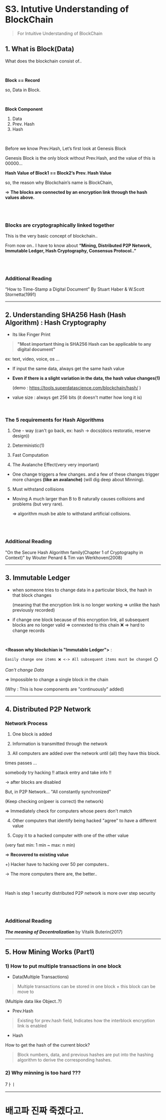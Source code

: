 # S3. Intutive Understanding of BlockChain

> For Intuitive Understanding of BlockChain
> 

## 1. What is Block(Data)

What does the blockchain consist of..

<br>

**Block == Record**

so, Data in Block.

<br>

**Block Component**

1. Data
2. Prev. Hash
3. Hash

<br>

Before we know Prev.Hash, Let’s first look at Genesis Block

Genesis Block is the only block without Prev.Hash, and the value of this is 00000…

**Hash Value of Block1  == Block2’s Prev. Hash Value** 

so, the reason why Blockchain’s name is BlockChain,

⇒ **The blocks are connected by an encryption link through the hash values above.**

<br><br>

### Blocks are cryptographically linked together

This is the very basic concept of blockchain..

From now on.. I have to know about **“Mining, Distributed P2P Network, Immutable Ledger, Hash Cryptography, Consensus Protocol..”**

<br>
<br>

### Additional Reading

“How to Time-Stamp a Digital Document” By Stuart Haber & W.Scott Stornetta(1991)

---

## 2. Understanding SHA256 Hash (Hash Algorithm) : Hash Cryptography

- Its like Finger Print

> **"Most important thing is SHA256 Hash can be applicable to any digital document"**

ex: text, video, voice, os ...

- If input the same data, always get the same hash value

- **Even if there is a slight variation in the data, the hash value changes(1)**

    (demo : https://tools.superdatascience.com/blockchain/hash/ )


- value size : always get 256 bits
(it doesn't matter how long it is)

<br>

### The 5 requirements for Hash Algorithms

1. One - way (can't go back, ex: hash -> docs(docs restoratio, reserve design))

2. Deterministic(1)

3. Fast Computation

4. The Avalanche Effect(very very important)

- One change triggers a few changes. and a few of these changes trigger more changes **(like an avalanche)**
(will dig deep about Minning).

5. Must withstand collisions
- Moving A much larger than B to B naturally causes collisions and problems (but very rare).

    => algorithm mush be able to withstand artificial collisions.

<br>
<br>

### Additional Reading

"On the Secure Hash Algorithm family(Chapter 1 of Cryptography in Context)" by Wouter Penard & Tim van Werkhoven(2008)

---

## 3. Immutable Ledger

- when someone tries to change data in a particular block,
the hash in that block changes

    (meaning that the encryption link is no longer working => unlike the hash previously recorded)
- if change one block because of this encryption link, all subsequent blocks are no longer valid => connexted to this chain ❌ => hard to change records

<br>

**<Reason why blockchian is "Immutable Ledger">** :

    Easily change one items ❌ <-> All subsequent items must be changed ⭕️

*Can't change Data*

=> Impossible to change a single block in the chain

(Why : This is how components are "continuously" added)


---

## 4. Distributed P2P Network

### Network Process
1. One block is added

2. Information is transmitted through the network

3. All computers are added over the network until (all) they have this block.

times passes ...

somebody try hacking !! attack entry and take info !!

-> after blocks are disabled

But, in P2P Network... "All constantly synchronized"

(Keep checking on(peer is correct) the network)

=> Immediately check for computers whose peers don't match

4. Other computers that identify being hacked "agree" to have a different value

5. Copy it to a hacked computer with one of the other value

(very fast min: 1 min ~ max: n min)
 
 => **Recovered to existing value**

 +) Hacker have to hacking over 50 per computers..

-> The more computers there are, the better..


<br>

Hash is  step 1 security
distributed P2P network is more over step security

<br>
<br>

### Additional Reading

***The meaning of Decentralization*** by Vitalik Buterin(2017)


---

## 5. How Mining Works (Part1)

### 1) How to put multiple transactions in one block

- Data(Multiple Transactions)

> Multiple transactions can be stored in one block + this block can be move to

(Multiple data like Object..?)

- Prev.Hash
> Existing for prev.hash field, Indicates how the interblock encryption link is enabled


- Hash

How to get the hash of the current block?
> Block numbers, data, and previous hashes are put into the hashing algorithm to derive the corresponding hashes.

### 2) Why minning is too hard ???

7ㅏㅣ

---

# 배고파 진짜 죽겠다고.

<br>